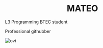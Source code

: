 
# <h1 align="center">MATEO</h1>

L3 Programming BTEC student

Professional githubber 

<img src="https://github-readme-stats.vercel.app/api/top-langs?username=M4TE0FR&show_icons=true&locale=en&layout=compact&theme=chartreuse-dark" alt="ovi" />




